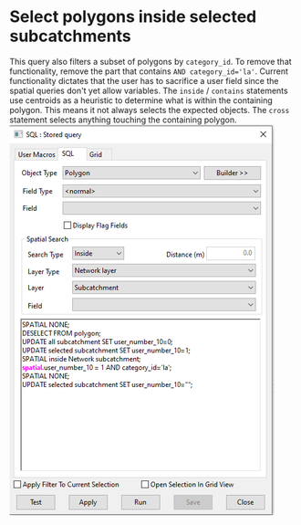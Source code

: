 # Select polygons inside selected subcatchments
This query also filters a subset of polygons by `category_id`. To remove that functionality, remove the part that contains `AND category_id='la'`.
Current functionality dictates that the user has to sacrifice a user field since the spatial queries don't yet allow variables.
The `inside` / `contains` statements use centroids as a heuristic to determine what is within the containing polygon. This means it not always selects the expected objects. The `cross` statement selects anything touching the containing polygon.
![](screenshot.png)